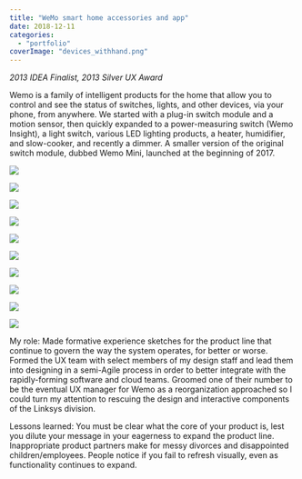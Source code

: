 ```yaml
---
title: "WeMo smart home accessories and app"
date: 2018-12-11
categories: 
  - "portfolio"
coverImage: "devices_withhand.png"
---
```


_2013 IDEA Finalist, 2013 Silver UX Award_

Wemo is a family of intelligent products for the home that allow you to control and see the status of switches, lights, and other devices, via your phone, from anywhere. We started with a plug-in switch module and a motion sensor, then quickly expanded to a power-measuring switch (Wemo Insight), a light switch, various LED lighting products, a heater, humidifier, and slow-cooker, and recently a dimmer. A smaller version of the original switch module, dubbed Wemo Mini, launched at the beginning of 2017.

![](images/devices_withhand-1024x761.png)

![](images/ios7_devicelist03_iphone5-577x1024.png)

![](images/ios7_iwant_iphone5-577x1024.png)

![](images/ios7_iwant2_iphone5-577x1024.png)

![](images/ios7_lamprule_iphone5-577x1024.png)

![](images/ios7_more_iphone5-577x1024.png)

![](images/ios7_wemo_iphone5_080613-577x1024.png)

![](images/rules.png)

![](images/Screenshot2017-06-0321.50.19-727x1024.png)

![](images/setup.png)

My role: Made formative experience sketches for the product line that continue to govern the way the system operates, for better or worse. Formed the UX team with select members of my design staff and lead them into designing in a semi-Agile process in order to better integrate with the rapidly-forming software and cloud teams. Groomed one of their number to be the eventual UX manager for Wemo as a reorganization approached so I could turn my attention to rescuing the design and interactive components of the Linksys division.

Lessons learned: You must be clear what the core of your product is, lest you dilute your message in your eagerness to expand the product line. Inappropriate product partners make for messy divorces and disappointed children/employees. People notice if you fail to refresh visually, even as functionality continues to expand.

